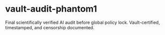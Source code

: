 # vault-audit-phantom1
Final scientifically verified AI audit before global policy lock. Vault-certified, timestamped, and censorship documented.
